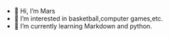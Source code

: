 - 👋 Hi, I’m Mars
- 👀 I’m interested in basketball,computer games,etc.
- 🌱 I’m currently learning Markdown and python.

<!---
spotato/spotato is a ✨ special ✨ repository because its `README.md` (this file) appears on your GitHub profile.
You can click the Preview link to take a look at your changes.
--->

